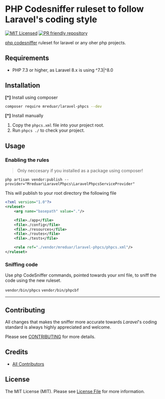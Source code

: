 # PHP Codesniffer ruleset to follow Laravel's coding style

[![MIT Licensed](https://img.shields.io/badge/license-MIT-brightgreen.svg?style=flat-square)](LICENSE.md)
[![PR friendly repository](https://img.shields.io/badge/Pull--Request-are%20welcome!-ff69b4)](/compare)

[php codesniffer](https://github.com/squizlabs/PHP_CodeSniffer/wiki/Annotated-Ruleset) ruleset for laravel or any oher php projects.

## Requirements

- PHP 7.3 or higher, as Laravel 8.x is using ^7.3|^8.0

## Installation
**[*]** Install using composer

```bash
composer require mreduar/laravel-phpcs --dev
```

**[*]** Install manually

1. Copy the `phpcs.xml` file into your project root.
2. Run `phpcs ./` to check your project.

## Usage

### Enabling the rules

> Only neccesary if you installed as a package using composer!

`php artisan vendor:publish --provider="Mreduar\LaravelPhpcs\LaravelPhpcsServiceProvider"`

This will publish to your root directory the following file

```xml
<?xml version="1.0"?>
<ruleset>
    <arg name="basepath" value="."/>

    <file>./app</file>
    <file>./config</file>
    <file>./resources</file>
    <file>./routes</file>
    <file>./tests</file>

    <rule ref="./vendor/mreduar/laravel-phpcs/phpcs.xml"/>
</ruleset>
```

### Sniffing code
Use php CodeSniffer commands, pointed towards your xml file, to sniff the code
using the new ruleset.

`vendor/bin/phpcs`
`vendor/bin/phpcbf`

--------------------------------------------------------------------------------


## Contributing

All changes that makes the sniffer more accurate towards _Laravel_'s coding standard
is always highly appreciated and welcome.

Please see [CONTRIBUTING](docs/CONTRIBUTING.md) for more details.

## Credits

- [All Contributors](../../contributors)

## License

The MIT License (MIT). Please see [License File](LICENSE.md) for more information.
